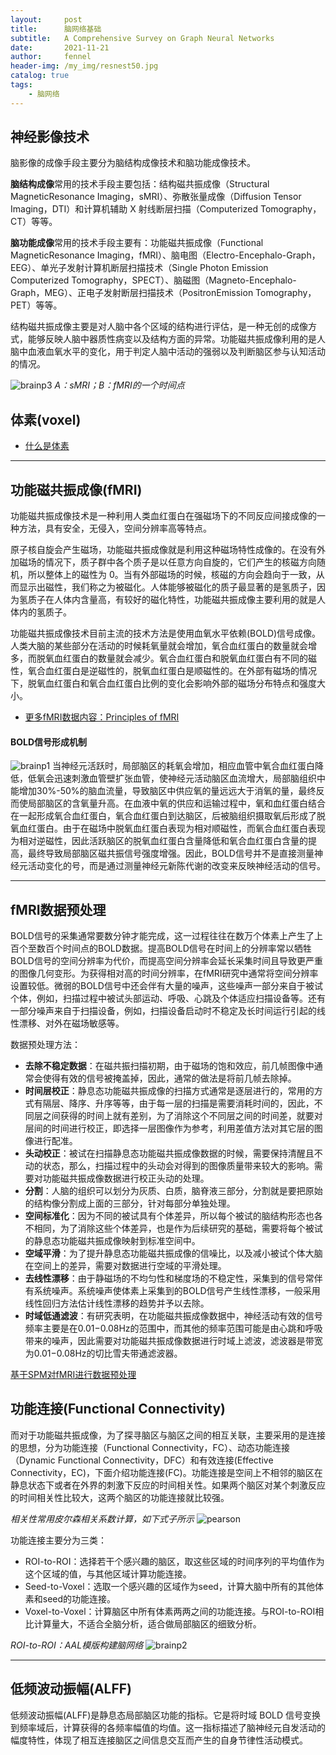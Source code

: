 ```yaml
---
layout:     post
title:      脑网络基础
subtitle:   A Comprehensive Survey on Graph Neural Networks
date:       2021-11-21
author:     fennel
header-img: /my_img/resnest50.jpg
catalog: true
tags:
    - 脑网络
---
```


## 神经影像技术

脑影像的成像手段主要分为脑结构成像技术和脑功能成像技术。

**脑结构成像**常用的技术手段主要包括：结构磁共振成像（Structural MagneticResonance Imaging，sMRI）、弥散张量成像（Diffusion Tensor Imaging，DTI）和计算机辅助 X 射线断层扫描（Computerized Tomography，CT）等等。

**脑功能成像**常用的技术手段主要有：功能磁共振成像（Functional MagneticResonance Imaging，fMRI）、脑电图（Electro-Encephalo-Graph，EEG）、单光子发射计算机断层扫描技术（Single Photon Emission Computerized Tomography，SPECT）、脑磁图（Magneto-Encephalo-Graph，MEG）、正电子发射断层扫描技术（PositronEmission Tomography，PET）等等。

结构磁共振成像主要是对人脑中各个区域的结构进行评估，是一种无创的成像方式，能够反映人脑中器质性病变以及结构方面的异常。功能磁共振成像利用的是人脑中血液血氧水平的变化，用于判定人脑中活动的强弱以及判断脑区参与认知活动的情况。

![brainp3](/my_img/brainp3.png)
*A：sMRI；B：fMRI的一个时间点*

## 体素(voxel)

- [什么是体素](https://zhuanlan.zhihu.com/p/348563616)

---

## 功能磁共振成像(fMRI)

功能磁共振成像技术是一种利用人类血红蛋白在强磁场下的不同反应间接成像的一种方法，具有安全，无侵入，空间分辨率高等特点。<br>

原子核自旋会产生磁场，功能磁共振成像就是利用这种磁场特性成像的。在没有外加磁场的情况下，质子群中各个质子是以任意方向自旋的，它们产生的核磁方向随机，所以整体上的磁性为 0。当有外部磁场的时候，核磁的方向会趋向于一致，从而显示出磁性，我们称之为被磁化。人体能够被磁化的质子最显著的是氢质子，因为氢质子在人体内含量高，有较好的磁化特性，功能磁共振成像主要利用的就是人体内的氢质子。<br>

功能磁共振成像技术目前主流的技术方法是使用血氧水平依赖(BOLD)信号成像。人类大脑的某些部分在活动的时候耗氧量就会增加，氧合血红蛋白的数量就会增多，而脱氧血红蛋白的数量就会减少。氧合血红蛋白和脱氧血红蛋白有不同的磁性，氧合血红蛋白是逆磁性的，脱氧血红蛋白是顺磁性的。在外部有磁场的情况下，脱氧血红蛋白和氧合血红蛋白比例的变化会影响外部的磁场分布特点和强度大小。<br>

- [更多fMRI数据内容：Principles of fMRI](https://zhuanlan.zhihu.com/p/22002650)

#### BOLD信号形成机制

![brainp1](/my_img/brainp1.png)
当神经元活跃时，局部脑区的耗氧会增加，相应血管中氧合血红蛋白降低，低氧会迅速刺激血管壁扩张血管，使神经元活动脑区血流增大，局部脑组织中能增加30%-50%的脑血流量，导致脑区中供应氧的量远远大于消氧的量，最终反而使局部脑区的含氧量升高。在血液中氧的供应和运输过程中，氧和血红蛋白结合在一起形成氧合血红蛋白，氧合血红蛋白到达脑区，后被脑组织摄取氧后形成了脱氧血红蛋白。由于在磁场中脱氧血红蛋白表现为相对顺磁性，而氧合血红蛋白表现为相对逆磁性，因此活跃脑区的脱氧血红蛋白含量降低和氧合血红蛋白含量的提高，最终导致局部脑区磁共振信号强度增强。因此，BOLD信号并不是直接测量神经元活动变化的号，而是通过测量神经元新陈代谢的改变来反映神经活动的信号。

---

## fMRI数据预处理

BOLD信号的采集通常要数分钟才能完成，这一过程往往在数万个体素上产生了上百个至数百个时间点的BOLD数据。提高BOLD信号在时间上的分辨率常以牺牲BOLD信号的空间分辨率为代价，而提高空间分辨率会延长采集时间且导致更严重的图像几何变形。为获得相对高的时间分辨率，在fMRI研究中通常将空间分辨率设置较低。微弱的BOLD信号中还会伴有大量的噪声，这些噪声一部分来自于被试个体，例如，扫描过程中被试头部运动、呼吸、心跳及个体适应扫描设备等。还有一部分噪声来自于扫描设备，例如，扫描设备启动时不稳定及长时间运行引起的线性漂移、对外在磁场敏感等。

数据预处理方法：
- **去除不稳定数据**：在磁共振扫描初期，由于磁场的饱和效应，前几帧图像中通常会使得有效的信号被掩盖掉，因此，通常的做法是将前几帧去除掉。
- **时间层校正**：静息态功能磁共振成像的扫描方式通常是逐层进行的，常用的方式有隔层、降序、升序等等，由于每一层的扫描是需要消耗时间的，因此，不同层之间获得的时间上就有差别，为了消除这个不同层之间的时间差，就要对层间的时间进行校正，即选择一层图像作为参考，利用差值方法对其它层的图像进行配准。
- **头动校正**：被试在扫描静息态功能磁共振成像数据的时候，需要保持清醒且不动的状态，那么，扫描过程中的头动会对得到的图像质量带来较大的影响。需要对功能磁共振成像数据进行校正头动的处理。
- **分割**：人脑的组织可以划分为灰质、白质，脑脊液三部分，分割就是要把原始的结构像分割成上面的三部分，针对每部分单独处理。
- **空间标准化**：因为不同的被试具有个体差异，所以每个被试的脑结构形态也各不相同，为了消除这些个体差异，也是作为后续研究的基础，需要将每个被试的静息态功能磁共振成像映射到标准空间中。
- **空域平滑**：为了提升静息态功能磁共振成像的信噪比，以及减小被试个体大脑在空间上的差异，需要对数据进行空域的平滑处理。
- **去线性漂移**：由于静磁场的不均匀性和梯度场的不稳定性，采集到的信号常伴有系统噪声。系统噪声使体素上采集到的BOLD信号产生线性漂移，一般采用线性回归方法估计线性漂移的趋势并予以去除。
- **时域低通滤波**：有研究表明，在功能磁共振成像数据中，神经活动有效的信号频率主要是在0.01−0.08Hz的范围中，而其他的频率范围可能是由心跳和呼吸带来的噪声，因此需要对功能磁共振成像数据进行时域上滤波，滤波器是带宽为0.01−0.08Hz的切比雪夫带通滤波器。

[基于SPM对fMRI进行数据预处理](https://zhuanlan.zhihu.com/p/37264911)

## 功能连接(Functional Connectivity)

而对于功能磁共振成像，为了探寻脑区与脑区之间的相互关联，主要采用的是连接的思想，分为功能连接（Functional Connectivity，FC）、动态功能连接（Dynamic Functional Connectivity，DFC）和有效连接(Effective Connectivity，EC)，下面介绍功能连接(FC)。功能连接是空间上不相邻的脑区在静息状态下或者在外界的刺激下反应的时间相关性。如果两个脑区对某个刺激反应的时间相关性比较大，这两个脑区的功能连接就比较强。<br>

*相关性常用皮尔森相关系数计算，如下式子所示*
![pearson](https://latex.codecogs.com/svg.image?\rho&space;=\frac{Cov(X,Y)}{\sqrt{Var(X)Var(Y)}})

功能连接主要分为三类：
- ROI-to-ROI：选择若干个感兴趣的脑区，取这些区域的时间序列的平均值作为这个区域的值，与其他区域计算功能连接。
- Seed-to-Voxel：选取一个感兴趣的区域作为seed，计算大脑中所有的其他体素和seed的功能连接。
- Voxel-to-Voxel：计算脑区中所有体素两两之间的功能连接。与ROI-to-ROI相比计算量大，不适合全脑分析，适合做局部脑区的细致分析。

*ROI-to-ROI：AAL模版构建脑网络*
![brainp2](/my_img/brainp2.png)

---

## 低频波动振幅(ALFF)

低频波动振幅(ALFF)是静息态局部脑区功能的指标。它是将时域 BOLD 信号变换到频率域后，计算获得的各频率幅值的均值。这一指标描述了脑神经元自发活动的幅度特性，体现了相互连接脑区之间信息交互而产生的自身节律性活动模式。
